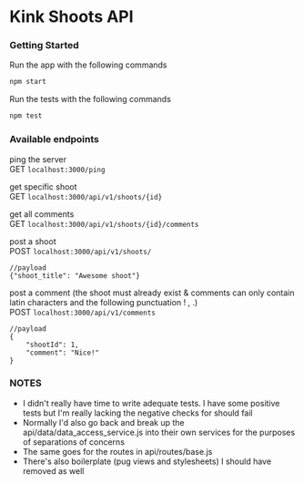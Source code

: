 # Kink Shoots API

### Getting Started
Run the app with the following commands
```sh
npm start
```
Run the tests with the following commands
```sh
npm test
```
### Available endpoints

ping the server</br>
GET `localhost:3000/ping`

get specific shoot</br>
GET `localhost:3000/api/v1/shoots/{id}`

get all comments</br>
GET `localhost:3000/api/v1/shoots/{id}/comments`

post a shoot</br>
POST `localhost:3000/api/v1/shoots/`
```
//payload
{"shoot_title": "Awesome shoot"}
```
post a comment (the shoot must already exist & comments can only contain latin characters and the following punctuation ! , .)</br>
POST `localhost:3000/api/v1/comments`

```
//payload
{
    "shootId": 1,
    "comment": "Nice!"
}
```

### NOTES
- I didn't really have time to write adequate tests. I have some positive tests but I'm really lacking the negative checks for should fail
- Normally I'd also go back and break up the api/data/data_access_service.js into their own services for the purposes of separations of concerns
- The same goes for the routes in api/routes/base.js
- There's also boilerplate (pug views and stylesheets) I should have removed as well
